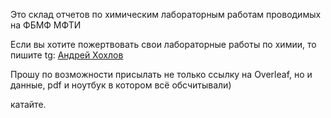 Это склад отчетов по химическим лабораторным работам проводимых на ФБМФ МФТИ

Если вы хотите пожертвовать свои лабораторные работы по химии, то пишите
tg: [Андрей Хохлов](https://t.me/khokholmongolll)


Прошу по возможности присылать не только ссылку на Overleaf, но и данные, pdf и ноутбук в котором всё обсчитывали)

катайте.
